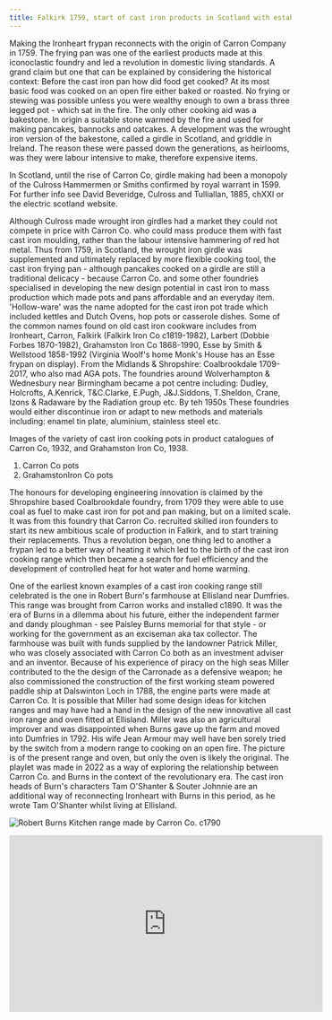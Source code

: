 ```yaml
---
title: Falkirk 1759, start of cast iron products in Scotland with establishment of Carron Co.
---
```


Making the Ironheart frypan reconnects with the origin of Carron Company in 1759. The frying pan was one of the earliest products made at this iconoclastic foundry and led a revolution in domestic living standards. A grand claim but one that can be explained by considering the historical context: Before the cast iron pan how did food get cooked? At its most basic food was cooked on an open fire either baked or roasted. No frying or stewing was possible unless you were wealthy enough to own a brass three legged pot - which sat in the fire.  The only other cooking aid was a bakestone. In origin a suitable stone warmed by the fire and used for making pancakes, bannocks and oatcakes. A development was the wrought iron version of the bakestone, called a girdle in Scotland, and griddle in Ireland. The reason these were passed down the generations, as heirlooms, was they were labour intensive to make, therefore expensive items.

In Scotland, until the rise of Carron Co, girdle making had been a monopoly of the Culross Hammermen or Smiths confirmed by royal warrant in 1599. For further info see David Beveridge, Culross and Tulliallan, 1885, chXXI or the electric scotland website.

Although Culross made wrought iron girdles had  a market they could not compete in price with Carron Co. who could mass produce them with fast cast iron moulding, rather than the labour intensive hammering of red hot metal.  Thus from 1759, in Scotland, the wrought iron girdle was supplemented and ultimately replaced by more flexible cooking tool, the cast iron frying pan - although pancakes cooked on a girdle are still a traditional delicacy - because Carron Co. and some other foundries specialised in developing the new design potential in cast iron to mass production which made pots and pans affordable and an everyday item. 'Hollow-ware' was the name adopted for the cast iron pot trade which included kettles and Dutch Ovens, hop pots or casserole dishes. Some of the common names found on old cast iron cookware includes from Ironheart, Carron, Falkirk (Falkirk Iron Co c1819-1982), Larbert (Dobbie Forbes 1870-1982), Grahamston Iron Co 1868-1990, Esse by Smith & Wellstood 1858-1992 (Virginia Woolf's home Monk's House has an Esse frypan on display). From the Midlands & Shropshire: Coalbrookdale 1709-2017, who also mad AGA pots. The foundries around Wolverhampton & Wednesbury near Birmingham became a pot centre including: Dudley, Holcrofts, A.Kenrick, T&C.Clarke, E.Pugh, J&J.Siddons, T.Sheldon, Crane, Izons & Radaware by the Radiation group etc. By teh 1950s These foundries would either discontinue iron or adapt to new methods and materials including: enamel tin plate, aluminium, stainless steel etc.

Images of the variety of cast iron cooking pots in product catalogues of Carron Co, 1932, and Grahamston Iron Co, 1938.
1. Carron Co pots
2. GrahamstonIron Co pots
   
The honours for developing engineering innovation is claimed by the Shropshire based Coalbrookdale foundry, from 1709 they were able to use coal as fuel to make cast iron for pot and pan making, but on a limited scale. It was from this foundry that Carron Co. recruited skilled iron founders to start its new ambitious scale of production in Falkirk, and to start training their replacements. Thus a revolution began, one thing led to another a frypan led to a better way of heating it which led to the birth of the cast iron cooking range which then became a search for fuel efficiency and the development of controlled heat for hot water and home warming.  

One of the earliest known examples of a cast iron cooking range still celebrated is the one in Robert Burn's farmhouse at Ellisland near Dumfries. This range was brought from Carron works and installed c1890. It was the era of Burns in a dilemma about his future, either the independent farmer and dandy ploughman - see Paisley Burns memorial for that style - or working for the government as an exciseman aka tax collector. The farmhouse was built with funds supplied by the landowner Patrick Miller, who was closely associated with Carron Co both as an investment adviser and an inventor. Because of his experience of piracy on the high seas Miller contributed to the the design of the Carronade as a defensive weapon; he also commissioned the construction of the first working steam powered paddle ship at Dalswinton Loch in 1788, the engine parts were made at Carron Co. It is possible that Miller had some design ideas for kitchen ranges and may have had a hand in the design of the new innovative all cast iron range and oven fitted at Ellisland. Miller was also an agricultural improver and was disappointed when Burns gave up the farm and moved into Dumfries in 1792. His wife Jean Armour may well have ben sorely tried by the switch from a modern range to cooking on an open fire. The picture is of the present range and oven, but only the oven is likely the original.  The playlet was made in 2022 as a way of exploring the relationship between Carron Co. and Burns in the context of the revolutionary era. The cast iron heads of Burn's characters Tam O'Shanter & Souter Johnnie are an additional way of reconnecting Ironheart with Burns in this period, as he wrote Tam O'Shanter whilst living at Ellisland.

![Robert Burns Kitchen range made by Carron Co. c1790](BurnsCarronrangeEllisland1780s.jpg)

<iframe
 width="560"
  height="315"
 src="https://www.youtube.com/embed/suihmFMRS-Q?si=2qogQTcWXWaZILHR"
 title="Video clip of Tam and Phoenix"
 frameborder="0"
 allow="accelerometer; autoplay; clipboard-write; encrypted-media; gyroscope; picture-in-picture; web-share" referrerpolicy="strict-origin-when-cross-origin" allowfullscreen>
</iframe>
